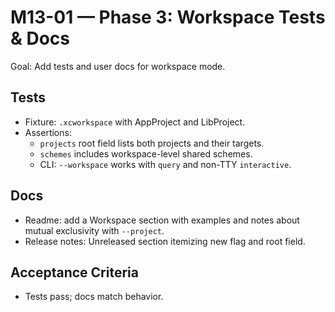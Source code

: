 # M13-01 — Phase 3: Workspace Tests & Docs

Goal: Add tests and user docs for workspace mode.

## Tests

- Fixture: `.xcworkspace` with AppProject and LibProject.
- Assertions:
  - `projects` root field lists both projects and their targets.
  - `schemes` includes workspace-level shared schemes.
  - CLI: `--workspace` works with `query` and non-TTY `interactive`.

## Docs

- Readme: add a Workspace section with examples and notes about mutual exclusivity with `--project`.
- Release notes: Unreleased section itemizing new flag and root field.

## Acceptance Criteria

- Tests pass; docs match behavior.

